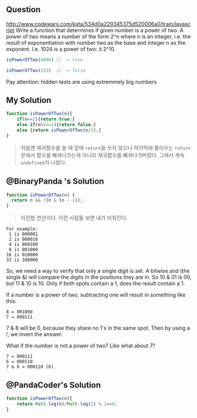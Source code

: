 ## Question
http://www.codewars.com/kata/534d0a229345375d520006a0/train/javascript
Write a function that determines if given number is a power of two. A power of two means a number of the form 2^n where n is an integer, i.e. the result of exponentiation with number two as the base and integer n as the exponent. I.e. 1024 is a power of two: it 2^10.
```javascript
isPowerOfTwo(4096) // -> true

isPowerOfTwo(333)  // -> false
```
Pay attention: hidden tests are using extremmely big numbers

## My Solution
```javascript
function isPowerOfTwo(n){
    if(n==2){return true;} 
    else if(n%2==1){return false;}
    else {return isPowerOfTwo(n/2);}
}
```
> 처음엔 재귀함수를 돌 때 앞에 `return`을 쓰지 않으니 
> 마지막에 불리우는 `return`문에서 함수를 빠져나가는게 아니라 재귀함수를 빠져나가버렸다.
> 그래서 계속 `undefined`가 나왔다.

## @BinaryPanda 's Solution
```javascript
function isPowerOfTwo(n) {
  return n && !(n & (n - 1));
}
```
>이진법 연산이다. 이런 사람들 보면 내가 미워진다.

```
For example: 
 1 is 000001
 2 is 000010
 4 is 000100
 8 is 001000
16 is 010000
32 is 100000
```
So, we need a way to verify that only a single digit is set. A bitwise and (the single &) will compare the digits in the positions they are in. So 10 & 01 is 00, but 11 & 10 is 10. Only if both spots contain a 1, does the result contain a 1.

If a number is a power of two, subtracting one will result in something like this:
```
8 = 001000
7 = 000111
```
7 & 8 will be 0, because they share no 1's in the same spot. Then by using a !, we invert the answer.

What if the number is not a power of two? Like what about 7?

```
7 = 000111
6 = 000110
7 & 6 = 000110 (6)
```

## @PandaCoder's Solution
```javascript
function isPowerOfTwo(n){
    return Math.log(n)/Math.log(2) % 1==0;
}
```
